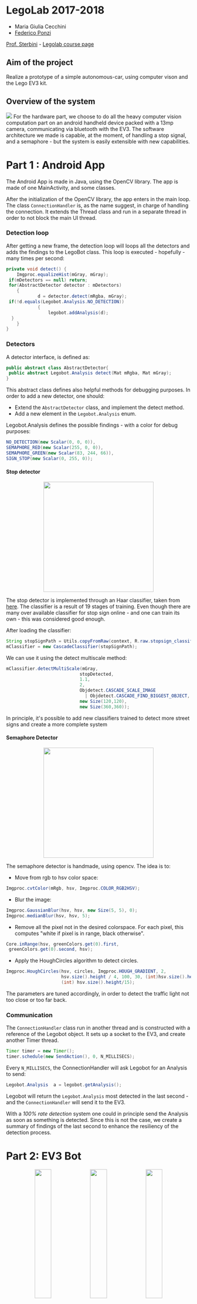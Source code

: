 
# LegoLab 2017-2018
 * Maria Giulia Cecchini 
 * [Federico Ponzi](https://fponzi.me)
 
[Prof. Sterbini](http://twiki.di.uniroma1.it/twiki/view/Users/AndreaSterbini) - [Legolab course page](http://twiki.di.uniroma1.it/twiki/view/Legolab/WebHome)

## Aim of the project
Realize a prototype of a simple autonomous-car, using computer vison and the Lego EV3 kit.

## Overview of the system
 <img src="http://i63.tinypic.com/33zbln8.jpg">
For the hardware part, we choose to do all the heavy computer vision computation part on an android handheld device packed with a 13mp camera, communicating via bluetooth with the EV3.
The software architecture we made is capable, at the moment, of handling a stop signal, and a semaphore - but the system is easily extensible with new capabilities.
 
# Part 1 : Android App
The Android App is made in Java, using the OpenCV library.
The app is made of one MainActivity, and some classes.

After the initialization of the OpenCV library, the app enters in the main loop.
The class `ConnectionHandler` is, as the name suggest, in charge of handling the connection. It extends the Thread class and run in a separate thread in order to not block the main UI thread.
 
### Detection loop
After getting a new frame, the detection loop will loops all the detectors and adds the findings to the LegoBot class. This loop is executed - hopefully - many times per second:
```java
private void detect() {  
    Imgproc.equalizeHist(mGray, mGray);  
 if(mDetectors == null) return;  
 for(AbstractDetector detector : mDetectors)  
    {  
            d = detector.detect(mRgba, mGray);  
 if(!d.equals(Legobot.Analysis.NO_DETECTION))  
            {  
                legobot.addAnalysis(d);  
  }  
    }  
}
```
### Detectors
A detector interface, is defined as: 
```java
public abstract class AbstractDetector{
 public abstract Legobot.Analysis detect(Mat mRgba, Mat mGray);
}
 ```
 This abstract class defines also helpful methods for debugging purposes.
In order to add a new detector, one should:
 * Extend the `AbstractDetector` class, and implement the detect method.
 * Add a new element in the `Legobot.Analysis` enum.

Legobot.Analysis defines the possible findings - with a color for debug purposes:
```java
NO_DETECTION(new Scalar(0, 0, 0)),
SEMAPHORE_RED(new Scalar(255, 0, 0)),  
SEMAPHORE_GREEN(new Scalar(83, 244, 66)),  
SIGN_STOP(new Scalar(0, 255, 0));
```
#### Stop detector
<p align="center"><img src="https://raw.githubusercontent.com/FedericoPonzi/LegoLab/master/media/physical-stop-signal.jpg" height="300"></p>

The stop detector is implemented through an Haar classifier, taken from [here](https://github.com/cfizette/road-sign-cascades/blob/master/Stop%20Signs/StopSign_HAAR/Stopsign_HAAR_19Stages.xml).
The classifier is a result of 19 stages of training. Even though there are many over available classifier for stop sign online - and one can train its own - this was considered good enough.

After loading the classifier:
```java
String stopSignPath = Utils.copyFromRaw(context, R.raw.stopsign_classifier, "stop_sign_haar");  
mClassifier = new CascadeClassifier(stopSignPath);  
```  
We can use it using the detect multiscale method:
```java
mClassifier.detectMultiScale(mGray, 
							stopDetected,  
							1.1, 
							2, 
							Objdetect.CASCADE_SCALE_IMAGE  
							  | Objdetect.CASCADE_FIND_BIGGEST_OBJECT,
							new Size(120,120), 
							new Size(360,360));
 ```
 In principle, it's possible to add new classifiers trained to detect more street signs and create a more complete system

#### Semaphore Detector
<p align="center"><img src="https://raw.githubusercontent.com/FedericoPonzi/LegoLab/master/media/physical-traffic-light.jpg" height="300"></p>

The semaphore detector is handmade, using opencv. The idea is to:
 * Move from rgb to hsv color space:
 ```java
 Imgproc.cvtColor(mRgb, hsv, Imgproc.COLOR_RGB2HSV);
 ```
 * Blur the image:
 ```java
 Imgproc.GaussianBlur(hsv, hsv, new Size(5, 5), 0);  
Imgproc.medianBlur(hsv, hsv, 5);
```
 * Remove all the pixel not in the desired colorspace. For each pixel, this computes "white if pixel is in range, black otherwise".
 ```java
 Core.inRange(hsv, greenColors.get(0).first,  
  greenColors.get(0).second, hsv);
  ```
 * Apply the HoughCircles algorithm to detect circles.
 ```java
 Imgproc.HoughCircles(hsv, circles, Imgproc.HOUGH_GRADIENT, 2,
                      hsv.size().height / 4, 100, 30, (int)hsv.size().height/24,
                      (int) hsv.size().height/15);
  ```
  The parameters are tuned accordingly, in order to detect the traffic light not too close or too far back.
  
### Communication
The `ConnectionHandler` class run in another thread and is constructed with a reference of the Legobot object. It sets up a socket to the EV3, and create another Timer thread. 
```java
Timer timer = new Timer();  
timer.schedule(new SendAction(), 0, N_MILLISECS);
```
Every `N_MILLISECS`, the ConnectionHandler will ask Legobot for an Analysis to send:
```java
Legobot.Analysis  a = legobot.getAnalysis();
```
Legobot will return the `Legobot.Analysis` most detected in the last second - and the `ConnectionHandler` will send it to the EV3.

With a *100% rate detection* system one could in principle send the Analysis as soon as something is detected. Since this is not the case, we create a summary of findings of the last second to enhance the resiliency of the detection process.
 
# Part 2: EV3 Bot
<p align="center"><img src="https://raw.githubusercontent.com/FedericoPonzi/LegoLab/master/media/ev3-1.jpg" width="30%"><img src="https://raw.githubusercontent.com/FedericoPonzi/LegoLab/master/media/ev3-2.jpg" width="30%"><img src="https://raw.githubusercontent.com/FedericoPonzi/LegoLab/master/media/ev3-3.jpg" width="30%"></p>

While the Android App has the duty to analyse the environment and detect the street signs, the EV3 has to implement the behaviour based on the findings.

## Behaviour programming
The behaviour programming is a design pattern which offers a valid alternative to if-else. 
From the [Lejos documentation](http://www.lejos.org/nxt/nxj/tutorial/Behaviors/BehaviorProgramming.htm):
> The concepts of Behavior Programming as implemented in leJOS NXJ are very simple: 
> -   Only one behavior can be active and in control of the robot at any time.
> -   Each behavior has a fixed priority.
> -   Each behavior can determine if it should take control.
> -   The active behavior has higher priority than any other behavior that should take control.

### Behaviours
We have defined a package `it.uniroma1.legolab.behaviors` with a convenient abstract adapter class:
```java
package it.uniroma1.legolab.behavior;

import it.uniroma1.legolab.Legobot;
import it.uniroma1.legolab.MovePilotCustom;
import lejos.robotics.subsumption.Behavior;

public abstract class BehaviorAdapter implements Behavior
{
	Legobot legobot;
	public BehaviorAdapter(Legobot legobot)
	{
		this.legobot = legobot;
	}
	@Override
	public boolean takeControl() {
		return false;
	}

	@Override
	public void action() {
	}
	@Override
	public void suppress() {	
	}
}
```
The behaviour classes then, look like an if-then class:
```java
public class GreenTrafficLightBehavior extends BehaviorAdapter {
	@Override
	public boolean takeControl() {
		return legobot.getAnalysis().equals(Analysis.SEMAPHORE_GREEN);
	}
	@Override
	public void action() {
		legobot.doForward();
	}
}
```
The behaviour classes takeControl in the order defined in the Legobot class:
```java
		this.behaviors = new Behavior[]{ 
				new DefaultBehavior(this), 
				new StopBehavior(this), 
				new RedTrafficLightBehavior(this), 
				new GreenTrafficLightBehavior(this), 
				new EscBehavior(this) 
		};
```

### Communication
In the EV3 project, we can find the "other side" of the`ConnectionHandler` class. 
This class creates a server socket, and listen to incoming connections on port `8888`.
The idea is that in principle we could connect multiple input sensors (e.g. more phones/cameras, temperature, light etc), in order to realize even more complex behaviours.

The communication protocol is very simple, and is based on the Analysis Enum:
```java
public enum Analysis {
        NO_DETECTION,
        SEMAPHORE_RED,
        SEMAPHORE_GREEN,
        SIGN_STOP;
    }
 ```
 The android app passes the `Analysis.ordinal()` to the EV3, using an `ObjectInputStream`.
 
 ### Video of an example run:
 A video of the Legobot in action is available [here](https://www.youtube.com/watch?v=RuUpUt2jXuI).
<p align="center">

[![LegoLab](https://img.youtube.com/vi/RuUpUt2jXuI/0.jpg)](https://www.youtube.com/watch?v=RuUpUt2jXuI)

</p>
 There is also a video from the prespective of the [car](https://www.youtube.com/watch?v=fPX_oRDAnWo).
 
 <p align="center">
[![LegoLab](https://img.youtube.com/vi/fPX_oRDAnWo/0.jpg)](https://www.youtube.com/watch?v=fPX_oRDAnWo)
 </p>

 
 ## HSV color picker
 In order to find the right color range, we used an HSV threshold color picker:
 <p align="center">
 <img src="https://raw.githubusercontent.com/FedericoPonzi/LegoLab/master/media/hsv-colour.png">
 </p>
 
The source code is available [here](https://gist.github.com/FedericoPonzi/1728542ae0c8057e43658a3216e385c5).


